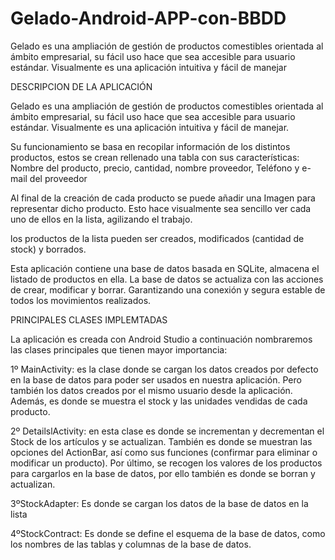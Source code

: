 # Gelado-Android-APP-con-BBDD
Gelado es una ampliación de gestión de productos comestibles orientada al ámbito empresarial, su fácil uso hace que sea accesible para usuario estándar. Visualmente es una aplicación intuitiva y fácil de manejar

DESCRIPCION DE LA APLICACIÓN

Gelado es una ampliación de gestión de productos comestibles orientada al ámbito empresarial, su fácil uso hace que sea accesible para usuario estándar. Visualmente es una aplicación intuitiva y fácil de manejar.  

Su funcionamiento se basa en recopilar información de los distintos productos, estos se crean rellenado una tabla con sus características: Nombre del producto, precio, cantidad, nombre proveedor, Teléfono y e-mail del proveedor 

Al final de la creación de cada producto se puede añadir una Imagen para representar dicho producto. Esto hace visualmente sea sencillo ver cada uno de ellos en la lista, agilizando el trabajo.

los productos de la lista pueden ser creados, modificados (cantidad de stock) y borrados.

Esta aplicación contiene una base de datos basada en 
SQLite, almacena el listado de productos en ella.
La base de datos se actualiza con las acciones de crear, modificar y borrar. Garantizando una conexión y segura estable de todos los movimientos realizados.


PRINCIPALES CLASES IMPLEMTADAS

La aplicación es creada con Android Studio a continuación nombraremos las clases principales que tienen mayor importancia:


1º MainActivity: es la clase donde se cargan los datos creados por defecto en la base de datos para poder ser usados en nuestra aplicación. Pero también los datos creados por el mismo usuario desde la aplicación. Además, es donde se muestra el stock y las unidades vendidas de cada producto.


2º DetailslActivity:  en esta clase es donde se incrementan y decrementan el Stock de los artículos y se actualizan. También es donde se muestran las opciones del ActionBar, así como sus funciones (confirmar para eliminar o modificar un producto). Por último, se recogen los valores de los productos para cargarlos en la base de datos, por ello también es donde se borran y actualizan. 


3ºStockAdapter: Es donde se cargan los datos de la base de datos en la lista 


4ºStockContract:  Es donde se define el esquema de la base de datos, como los nombres de las tablas y columnas de la base de datos.



